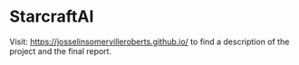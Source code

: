 # StarcraftAI

Visit: https://josselinsomervilleroberts.github.io/ to find a description of the project and the final report.
